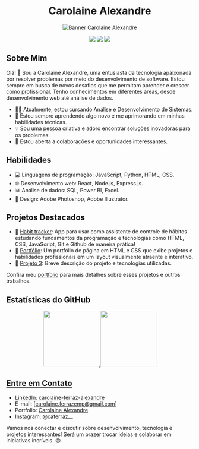 <h1 align="center">Carolaine Alexandre</h1>
<p align="center">
  <img src="https://github.com/CarolaineAlexandre/CarolaineAlexandre/blob/main/assets/banner.png" alt="Banner Carolaine Alexandre">
</p>

<p align="center">
  <a href="https://www.linkedin.com/in/carolaine-ferraz-alexandre/"><img src="https://img.shields.io/badge/LinkedIn-Connect-blue?style=for-the-badge&logo=linkedin"></a>
  <a href="https://www.instagram.com/caferraz__/"><img src="https://img.shields.io/badge/Instagram-Follow-E4405F?style=for-the-badge&logo=instagram"></a>
  <a href="https://www.behance.net/carolaiferraz"><img src="https://img.shields.io/badge/Behance-View-053eff?style=for-the-badge&logo=behance"></a>
</p>

## Sobre Mim

Olá! 👋 Sou a Carolaine Alexandre, uma entusiasta da tecnologia apaixonada por resolver problemas por meio do desenvolvimento de software. Estou sempre em busca de novos desafios que me permitam aprender e crescer como profissional. Tenho conhecimentos em diferentes áreas, desde desenvolvimento web até análise de dados.

- 👩‍💻 Atualmente, estou cursando Análise e Desenvolvimento de Sistemas.
- 🌱 Estou sempre aprendendo algo novo e me aprimorando em minhas habilidades técnicas.
- 💡 Sou uma pessoa criativa e adoro encontrar soluções inovadoras para os problemas.
- 💬 Estou aberta a colaborações e oportunidades interessantes.

## Habilidades

- 💻 Linguagens de programação: JavaScript, Python, HTML, CSS.
- 🌐 Desenvolvimento web: React, Node.js, Express.js.
- 📊 Análise de dados: SQL, Power BI, Excel.
- 🎨 Design: Adobe Photoshop, Adobe Illustrator.

## Projetos Destacados

- 🚀 [Habit tracker](https://carolainealexandre.github.io/nlwSetup-rocketseat-habits/): App para usar como assistente de controle de hábitos estudando fundamentos da programação e tecnologias como HTML, CSS, JavaScript, Git e Github de maneira prática!
- 🚀 [Portfólio](https://carolainealexandre.github.io/Carolaine-Alexandre/): Um portfólio de página em HTML e CSS que exibe projetos e habilidades profissionais em um layout visualmente atraente e interativo.
- 🚀 [Projeto 3](link-do-projeto): Breve descrição do projeto e tecnologias utilizadas.

Confira meu [portfolio](https://carolainealexandre.github.io/Carolaine-Alexandre) para mais detalhes sobre esses projetos e outros trabalhos.

## Estatísticas do GitHub

<div align="center">
  <a href="https://github.com/CarolaineAlexandre">
  <img height="150em" src="https://github-readme-stats.vercel.app/api?username=CarolaineAlexandre&show_icons=true&theme=outrun&include_all_commits=true&count_private=true"/>
  <img height="150em" src="https://github-readme-stats.vercel.app/api/top-langs/?username=CarolaineAlexandre&layout=compact&langs_count=7&theme=outrun"/>
</div>

## Entre em Contato

- LinkedIn: [carolaine-ferraz-alexandre](https://www.linkedin.com/in/carolaine-ferraz-alexandre/)
- E-mail: [carolaine.ferrazemp@gmail.com]
- Portfolio: [Carolaine Alexandre](https://carolainealexandre.github.io/Carolaine-Alexandre/)
- Instagram: [@caferraz__](https://www.instagram.com/caferraz__/)

Vamos nos conectar e discutir sobre desenvolvimento, tecnologia e projetos interessantes! Será um prazer trocar ideias e colaborar em iniciativas incríveis. 😄


